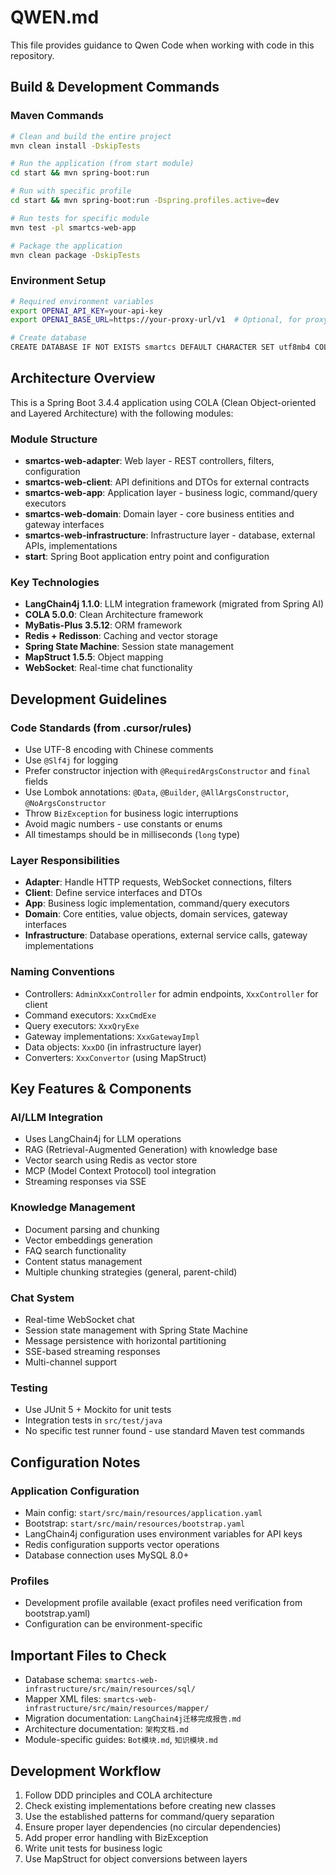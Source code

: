 # QWEN.md

This file provides guidance to Qwen Code when working with code in this repository.

## Build & Development Commands

### Maven Commands
```bash
# Clean and build the entire project
mvn clean install -DskipTests

# Run the application (from start module)
cd start && mvn spring-boot:run

# Run with specific profile
cd start && mvn spring-boot:run -Dspring.profiles.active=dev

# Run tests for specific module
mvn test -pl smartcs-web-app

# Package the application
mvn clean package -DskipTests
```

### Environment Setup
```bash
# Required environment variables
export OPENAI_API_KEY=your-api-key
export OPENAI_BASE_URL=https://your-proxy-url/v1  # Optional, for proxy

# Create database
CREATE DATABASE IF NOT EXISTS smartcs DEFAULT CHARACTER SET utf8mb4 COLLATE utf8mb4_unicode_ci;
```

## Architecture Overview

This is a Spring Boot 3.4.4 application using COLA (Clean Object-oriented and Layered Architecture) with the following modules:

### Module Structure
- **smartcs-web-adapter**: Web layer - REST controllers, filters, configuration
- **smartcs-web-client**: API definitions and DTOs for external contracts
- **smartcs-web-app**: Application layer - business logic, command/query executors
- **smartcs-web-domain**: Domain layer - core business entities and gateway interfaces
- **smartcs-web-infrastructure**: Infrastructure layer - database, external APIs, implementations
- **start**: Spring Boot application entry point and configuration

### Key Technologies
- **LangChain4j 1.1.0**: LLM integration framework (migrated from Spring AI)
- **COLA 5.0.0**: Clean Architecture framework
- **MyBatis-Plus 3.5.12**: ORM framework
- **Redis + Redisson**: Caching and vector storage
- **Spring State Machine**: Session state management
- **MapStruct 1.5.5**: Object mapping
- **WebSocket**: Real-time chat functionality

## Development Guidelines

### Code Standards (from .cursor/rules)
- Use UTF-8 encoding with Chinese comments
- Use `@Slf4j` for logging
- Prefer constructor injection with `@RequiredArgsConstructor` and `final` fields
- Use Lombok annotations: `@Data`, `@Builder`, `@AllArgsConstructor`, `@NoArgsConstructor`
- Throw `BizException` for business logic interruptions
- Avoid magic numbers - use constants or enums
- All timestamps should be in milliseconds (`long` type)

### Layer Responsibilities
- **Adapter**: Handle HTTP requests, WebSocket connections, filters
- **Client**: Define service interfaces and DTOs
- **App**: Business logic implementation, command/query executors
- **Domain**: Core entities, value objects, domain services, gateway interfaces
- **Infrastructure**: Database operations, external service calls, gateway implementations

### Naming Conventions
- Controllers: `AdminXxxController` for admin endpoints, `XxxController` for client
- Command executors: `XxxCmdExe`
- Query executors: `XxxQryExe`
- Gateway implementations: `XxxGatewayImpl`
- Data objects: `XxxDO` (in infrastructure layer)
- Converters: `XxxConvertor` (using MapStruct)

## Key Features & Components

### AI/LLM Integration
- Uses LangChain4j for LLM operations
- RAG (Retrieval-Augmented Generation) with knowledge base
- Vector search using Redis as vector store
- MCP (Model Context Protocol) tool integration
- Streaming responses via SSE

### Knowledge Management
- Document parsing and chunking
- Vector embeddings generation
- FAQ search functionality
- Content status management
- Multiple chunking strategies (general, parent-child)

### Chat System
- Real-time WebSocket chat
- Session state management with Spring State Machine
- Message persistence with horizontal partitioning
- SSE-based streaming responses
- Multi-channel support

### Testing
- Use JUnit 5 + Mockito for unit tests
- Integration tests in `src/test/java`
- No specific test runner found - use standard Maven test commands

## Configuration Notes

### Application Configuration
- Main config: `start/src/main/resources/application.yaml`
- Bootstrap: `start/src/main/resources/bootstrap.yaml`
- LangChain4j configuration uses environment variables for API keys
- Redis configuration supports vector operations
- Database connection uses MySQL 8.0+

### Profiles
- Development profile available (exact profiles need verification from bootstrap.yaml)
- Configuration can be environment-specific

## Important Files to Check
- Database schema: `smartcs-web-infrastructure/src/main/resources/sql/`
- Mapper XML files: `smartcs-web-infrastructure/src/main/resources/mapper/`
- Migration documentation: `LangChain4j迁移完成报告.md`
- Architecture documentation: `架构文档.md`
- Module-specific guides: `Bot模块.md`, `知识模块.md`

## Development Workflow
1. Follow DDD principles and COLA architecture
2. Check existing implementations before creating new classes
3. Use the established patterns for command/query separation
4. Ensure proper layer dependencies (no circular dependencies)
5. Add proper error handling with BizException
6. Write unit tests for business logic
7. Use MapStruct for object conversions between layers